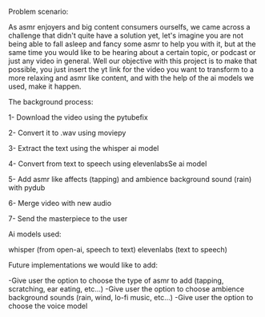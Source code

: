 Problem scenario:

As asmr enjoyers and big content consumers ourselfs, we came across a challenge that didn't quite have a solution yet,
let's imagine you are not being able to fall asleep and fancy some asmr to help you with it, but at the same time you would 
like to be hearing about a certain topic, or podcast or just any video in general. Well our objective with this project
is to make that possible, you just insert the yt link for the video you want to transform to a more relaxing and asmr like
content, and with the help of the ai models we used, make it happen.




The background process:

1- Download the video using the pytubefix

2- Convert it to .wav using moviepy

3- Extract the text using the whisper ai model

4- Convert from text to speech using elevenlabsSe ai model

5- Add asmr like affects (tapping) and ambience background sound (rain) with pydub

6- Merge video with new audio 

7- Send the masterpiece to the user





Ai models used:

whisper (from open-ai, speech to text)
elevenlabs (text to speech)





Future implementations we would like to add:

 -Give user the option to choose the type of asmr to add (tapping, scratching, ear eating, etc...)
 -Give user the option to choose ambience background sounds (rain, wind, lo-fi music, etc...)
 -Give user the option to choose the voice model
